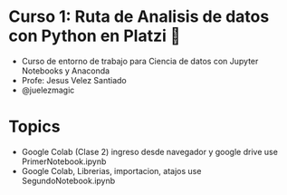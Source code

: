  # Curso 1: Ruta de Analisis de datos con Python en Platzi 💚
 * Curso de entorno de trabajo para Ciencia de datos con Jupyter Notebooks y Anaconda
 * Profe: Jesus Velez Santiado
 * @juelezmagic

# Topics
* Google Colab (Clase 2) ingreso desde navegador y google drive use PrimerNotebook.ipynb
* Google Colab, Librerias, importacion, atajos use SegundoNotebook.ipynb